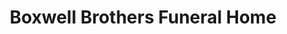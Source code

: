 ---
title: "Boxwell Brothers Funeral Home"
url: /perryton/boxwell-brothers-funeral-home/
shop: funeral directors
---